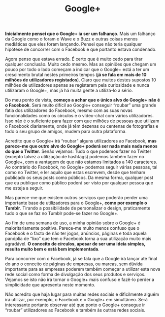 ﻿---
title: Google+
categories:
  - Base
tags:
  - facebook
  - google
  - social
featured: no
status: live
summary:
---
**Inicialmente pensei que o Google+ ia ser um falhanço**. Mais um falhanço da Google como o foram o Wave e o Buzz e outras coisas menos mediáticas que eles foram lançando. Pensei que não teria qualquer hipótese de concorrer com o Facebook e que portanto estava condenado.

Agora penso que estava errado. É certo que é muito cedo para tirar qualquer conclusão. Muito cedo mesmo. Mas as opiniões que chegam um pouco por todo o lado começam a indicar que o Google+ está a ter um crescimento brutal nestes primeiros tempos (**já se fala em mais de 10 milhões de utilizadores registados**). Claro que muitos destes supostos 10 milhões de utilizadores apenas se registaram pela curiosidade e nunca utilizaram o Google+, mas já há muita gente a utilizá-lo a sério.

Do meu ponto de vista, **começo a achar que o único alvo do Google+ não é o Facebook**. Será muito difícil ao Google+ conseguir “roubar” uma grande fatia dos utilizadores do Facebook, mesmo com as suas novas funcionalidades como os círculos e o vídeo-chat com vários utilizadores. Isso não é o suficiente para fazer com que milhões de pessoas que utilizam o Facebook diariamente, onde já têm dezenas ou centenas de fotografias e todo o seu grupo de amigos, mudem para outra plataforma.

Acredito que o Google+ irá “roubar” alguns utilizadores ao Facebook, **mas parece-me que outro alvo do Google+ poderá ser nada mais nada menos do que o Twitter**. Senão vejamos: Tudo o que podemos fazer no Twitter (excepto talvez a utilização de hashtags) podemos também fazer no Google+, com a vantagem de que não estamos limitados a 140 caracteres. Ao contrário do Facebook, no Google+ podemos seguir várias pessoas, tal como no Twitter, e ler aquilo que estas escrevem, desde que tenham publicado os seus posts como públicos. Da mesma forma, qualquer post que eu publique como público poderá ser visto por qualquer pessoa que me esteja a seguir.

Mas parece-me que existem outros serviços que poderão perder uma importante base de utilizadores para o Google+, **como por exemplo o Tumblr**. Tirando a possibilidade de personalizar o design, praticamente tudo o que se faz no Tumblr pode-se fazer no Google+.

Ao fim de uma semana de uso, a minha opinião sobre o Google+ é maioritariamente positiva. Parece-me muito menos confuso que o Facebook e o facto de não ter jogos, anúncios, páginas e toda aquela panóplia de “lixo” que tem o Facebook torna a sua utilização muito mais agradável. **O conceito de círculos, apesar de ser uma ideia simples, resulta muito bem e está bem implementada**.

Para concorrer com o Facebook, já se fala que a Google irá lançar até final do ano o conceito de páginas de empresas, ou marcas, sem dúvida importante para as empresas poderem também começar a utilizar esta nova rede social como forma de divulgação dos seus produtos e serviços. Vejamos se isto não irá tornar o Google+ mais confuso e fazê-lo perder a simplicidade que apresenta neste momento.

Não acredito que haja lugar para muitas redes sociais e dificilmente alguém irá utilizar, por exemplo, o Facebook e o Google+ em simultâneo. Será interessante portanto observar até que ponto o Google+ consegue ir “roubar” utilizadores ao Facebook e também às outras redes sociais.